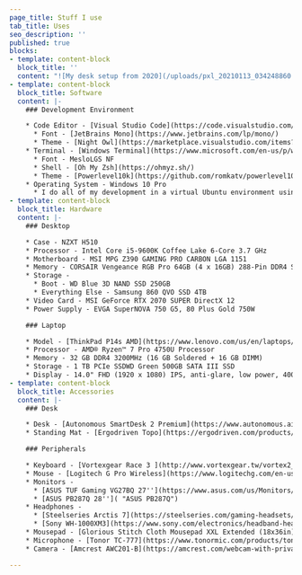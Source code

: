 ```yaml
---
page_title: Stuff I use
tab_title: Uses
seo_description: ''
published: true
blocks:
- template: content-block
  block_title: ''
  content: "![My desk setup from 2020](/uploads/pxl_20210113_034248860.jpg)"
- template: content-block
  block_title: Software
  content: |-
    ### Development Environment

    * Code Editor - [Visual Studio Code](https://code.visualstudio.com/)
      * Font - [JetBrains Mono](https://www.jetbrains.com/lp/mono/)
      * Theme - [Night Owl](https://marketplace.visualstudio.com/items?itemName=sdras.night-owl)
    * Terminal - [Windows Terminal](https://www.microsoft.com/en-us/p/windows-terminal/9n0dx20hk701)
      * Font - MesloLGS NF
      * Shell - [Oh My Zsh](https://ohmyz.sh/)
      * Theme - [Powerlevel10k](https://github.com/romkatv/powerlevel10k)
    * Operating System - Windows 10 Pro
      * I do all of my development in a virtual Ubuntu environment using [WSL](https://docs.microsoft.com/en-us/windows/wsl/about)
- template: content-block
  block_title: Hardware
  content: |-
    ### Desktop

    * Case - NZXT H510
    * Processor - Intel Core i5-9600K Coffee Lake 6-Core 3.7 GHz
    * Motherboard - MSI MPG Z390 GAMING PRO CARBON LGA 1151
    * Memory - CORSAIR Vengeance RGB Pro 64GB (4 x 16GB) 288-Pin DDR4 SDRAM
    * Storage -
      * Boot - WD Blue 3D NAND SSD 250GB
      * Everything Else - Samsung 860 QVO SSD 4TB
    * Video Card - MSI GeForce RTX 2070 SUPER DirectX 12
    * Power Supply - EVGA SuperNOVA 750 G5, 80 Plus Gold 750W

    ### Laptop

    * Model - [ThinkPad P14s AMD](https://www.lenovo.com/us/en/laptops/thinkpad/thinkpad-p/P14s-AMD-G1/p/20Y1CTO1WWENUS0)
    * Processor - AMD® Ryzen™ 7 Pro 4750U Processor
    * Memory - 32 GB DDR4 3200MHz (16 GB Soldered + 16 GB DIMM)
    * Storage - 1 TB PCIe SSDWD Green 500GB SATA III SSD
    * Display - 14.0" FHD (1920 x 1080) IPS, anti-glare, low power, 400 nits
- template: content-block
  block_title: Accessories
  content: |-
    ### Desk

    * Desk - [Autonomous SmartDesk 2 Premium](https://www.autonomous.ai/standing-desks/smartdesk-2-business "Autonomous SmartDesk 2 Premium")
    * Standing Mat - [Ergodriven Topo](https://ergodriven.com/products/topo?variant=27365321411)

    ### Peripherals

    * Keyboard - [Vortexgear Race 3 ](http://www.vortexgear.tw/vortex2_2.asp?kind=47&kind2=225&kind3=&kind4=1044 "Vortexgear Race 3 (Cherry MX Silent Red)")[(Cherry MX Silent Red)](https://www.amazon.com/gp/product/B07GTHW9FG/ref=ppx_yo_dt_b_asin_title_o00_s00?ie=UTF8&psc=1)
    * Mouse - [Logitech G Pro Wireless](https://www.logitechg.com/en-us/products/gaming-mice/pro-wireless-mouse.910-005270.html "Logitech Pro Wireles")
    * Monitors -
      * [ASUS TUF Gaming VG27BQ 27''](https://www.asus.com/us/Monitors/TUF-Gaming-VG27BQ/ "ASUS TUF Gaming VG27BQ")
      * [ASUS PB287Q 28'']( "ASUS PB287Q")
    * Headphones -
      * [Steelseries Arctis 7](https://steelseries.com/gaming-headsets/arctis-7)
      * [Sony WH-1000XM3](https://www.sony.com/electronics/headband-headphones/wh-1000xm3)
    * Mousepad - [Glorious Stitch Cloth Mousepad XXL Extended (18x36in)](https://www.pcgamingrace.com/products/glorious-xxl-extended-18x36-stealth-edition)
    * Microphone - [Tonor TC-777](https://www.tonormic.com/products/tonor-tc-777-usb-microphone "Tonor TC-777")
    * Camera - [Amcrest AWC201-B](https://amcrest.com/webcam-with-privacy-cover-usb-webcam-live-streaming-built-in-mic-awc201-b.html "Amcrest AWC201-B")

---
```

